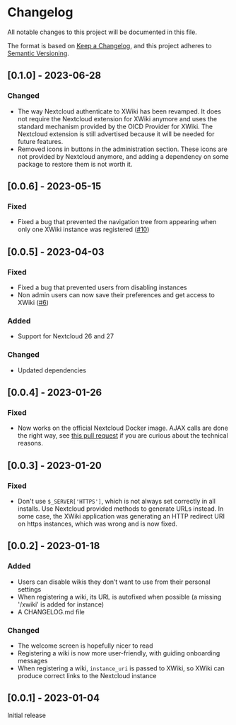 # Changelog

All notable changes to this project will be documented in this file.

The format is based on [Keep a Changelog](https://keepachangelog.com/en/1.0.0/),
and this project adheres to [Semantic Versioning](https://semver.org/spec/v2.0.0.html).

## [0.1.0] - 2023-06-28

### Changed

 - The way Nextcloud authenticate to XWiki has been revamped. It does not
   require the Nextcloud extension for XWiki anymore and uses the standard
   mechanism provided by the OICD Provider for XWiki. The Nextcloud extension
   is still advertised because it will be needed for future features.
 - Removed icons in buttons in the administration section. These icons are not
   provided by Nextcloud anymore, and adding a dependency on some package to
   restore them is not worth it.

## [0.0.6] - 2023-05-15

### Fixed

 - Fixed a bug that prevented the navigation tree from appearing when only one
   XWiki instance was registered ([#10](https://github.com/nextcloud/xwiki/issues/10))

## [0.0.5] - 2023-04-03

### Fixed

 - Fixed a bug that prevented users from disabling instances
 - Non admin users can now save their preferences and get access to XWiki ([#6](https://github.com/nextcloud/xwiki/issues/6))

### Added

 - Support for Nextcloud 26 and 27

### Changed

 - Updated dependencies

## [0.0.4] - 2023-01-26

### Fixed

 - Now works on the official Nextcloud Docker image. AJAX calls are done the
   right way, see [this pull request](https://github.com/nextcloud/nextcloud-router/pull/446)
   if you are curious about the technical reasons.

## [0.0.3] - 2023-01-20

### Fixed

 - Don't use `$_SERVER['HTTPS']`, which is not always set correctly in all installs.
   Use Nextcloud provided methods to generate URLs instead. In some case, the
   XWiki application was generating an HTTP redirect URI on https instances, which
   was wrong and is now fixed.

## [0.0.2] - 2023-01-18

### Added

 - Users can disable wikis they don’t want to use from their personal settings
 - When registering a wiki, its URL is autofixed when possible (a  missing
   '/xwiki' is added for instance)
 - A CHANGELOG.md file

### Changed

 - The welcome screen is hopefully nicer to read
 - Registering a wiki is now more user-friendly, with guiding onboarding
   messages
 - When registering a wiki, `instance_uri` is passed to XWiki, so XWiki can
   produce correct links to the Nextcloud instance

## [0.0.1] - 2023-01-04

Initial release
